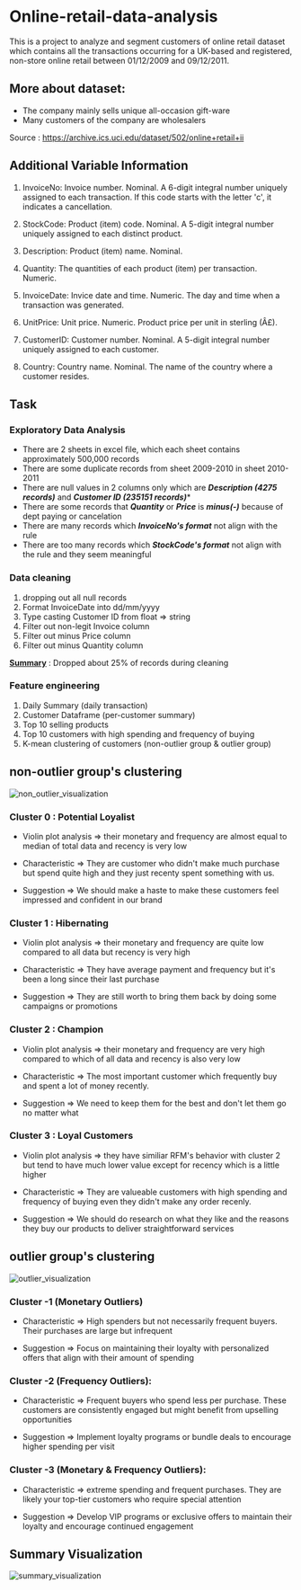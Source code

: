 # Online-retail-data-analysis

This is a project to analyze and segment customers of online retail dataset which contains all the transactions occurring for a UK-based and registered, non-store online retail between 01/12/2009 and 09/12/2011.


## More about dataset:

- The company mainly sells unique all-occasion gift-ware
- Many customers of the company are wholesalers

Source : https://archive.ics.uci.edu/dataset/502/online+retail+ii


## Additional Variable Information

1. InvoiceNo: Invoice number. Nominal. A 6-digit integral number uniquely assigned to each transaction. If this code starts with the letter 'c', it indicates a cancellation. 

2. StockCode: Product (item) code. Nominal. A 5-digit integral number uniquely assigned to each distinct product.

3. Description: Product (item) name. Nominal. 

4. Quantity: The quantities of each product (item) per transaction. Numeric.	

5. InvoiceDate: Invice date and time. Numeric. The day and time when a transaction was generated. 

6. UnitPrice: Unit price. Numeric. Product price per unit in sterling (Â£). 

7. CustomerID: Customer number. Nominal. A 5-digit integral number uniquely assigned to each customer. 

8. Country: Country name. Nominal. The name of the country where a customer resides.


## Task

### Exploratory Data Analysis
- There are 2 sheets in excel file, which each sheet contains approximately 500,000 records
- There are some duplicate records from sheet 2009-2010 in sheet 2010-2011
- There are null values in 2 columns only which are ***Description (4275 records)*** and ***Customer ID (235151 records)****
- There are some records that ***Quantity*** or ***Price*** is ***minus(-)*** because of dept paying or cancelation
- There are many records which ***InvoiceNo's format*** not align with the rule
- There are too many records which ***StockCode's format*** not align with the rule and they seem meaningful

### Data cleaning
1. dropping out all null records
2. Format InvoiceDate into dd/mm/yyyy
3. Type casting Customer ID from float => string
4. Filter out non-legit Invoice column
5. Filter out minus Price column
6. Filter out minus Quantity column

**<u>Summary</u>** : Dropped about 25% of records during cleaning

### Feature engineering
1. Daily Summary (daily transaction)
2. Customer Dataframe (per-customer summary)
3. Top 10 selling products
4. Top 10 customers with high spending and frequency of buying
5. K-mean clustering of customers (non-outlier group & outlier group)



## non-outlier group's clustering

![non_outlier_visualization](non_outlier.png)


### Cluster 0 : Potential Loyalist
- Violin plot analysis => their monetary and frequency are almost equal to median of total data and recency is very low

- Characteristic => They are customer who didn't make much purchase but spend quite high and they just recenty spent something with us.

- Suggestion => We should make a haste to make these customers feel impressed and confident in our brand


### Cluster 1 : Hibernating
- Violin plot analysis => their monetary and frequency are quite low compared to all data but recency is very high

- Characteristic => They have average payment and frequency but it's been a long since their last purchase

- Suggestion => They are still worth to bring them back by doing some campaigns or promotions


### Cluster 2 : Champion
- Violin plot analysis => their monetary and frequency are very high compared to which of all data and recency is also very low

- Characteristic => The most important customer which frequently buy and spent a lot of money recently.

- Suggestion =>  We need to keep them for the best and don't let them go no matter what


### Cluster 3 : Loyal Customers
- Violin plot analysis => they have similiar RFM's behavior with cluster 2 but tend to have much lower value except for recency which is a little higher

- Characteristic => They are valueable customers with high spending and frequency of buying even they didn't make any order recenly.

- Suggestion => We should do research on what they like and the reasons they buy our products to deliver straightforward services




## outlier group's clustering

![outlier_visualization](outlier.png)

### Cluster -1 (Monetary Outliers) 
- Characteristic => High spenders but not necessarily frequent buyers. Their purchases are large but infrequent

- Suggestion => Focus on maintaining their loyalty with personalized offers that align with their amount of spending


### Cluster -2 (Frequency Outliers):
- Characteristic => Frequent buyers who spend less per purchase. These customers are consistently engaged but might benefit from upselling opportunities

- Suggestion => Implement loyalty programs or bundle deals to encourage higher spending per visit


### Cluster -3 (Monetary & Frequency Outliers):
- Characteristic => extreme spending and frequent purchases. They are likely your top-tier customers who require special attention

- Suggestion =>  Develop VIP programs or exclusive offers to maintain their loyalty and encourage continued engagement




## Summary Visualization

![summary_visualization](summary_visualization.png)